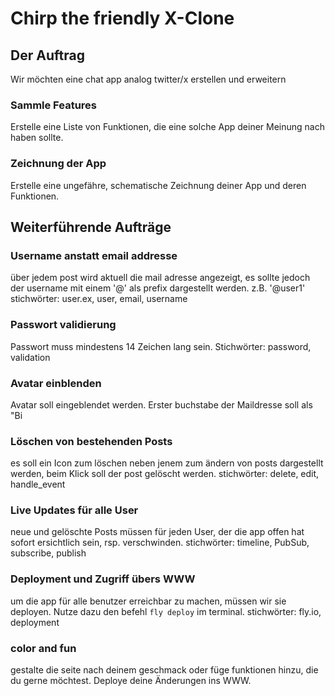 # Chirp the friendly X-Clone
## Der Auftrag
Wir möchten eine chat app analog twitter/x erstellen und erweitern

### Sammle Features
Erstelle eine Liste von Funktionen, die eine solche App deiner Meinung nach haben sollte.

### Zeichnung der App
Erstelle eine ungefähre, schematische Zeichnung deiner App und deren Funktionen.

## Weiterführende Aufträge

### Username anstatt email addresse
über jedem post wird aktuell die mail adresse angezeigt, es sollte jedoch der username mit einem '@' als prefix dargestellt werden. z.B. '@user1'
stichwörter: user.ex, user, email, username

### Passwort validierung
Passwort muss mindestens 14 Zeichen lang sein.
Stichwörter: password, validation

### Avatar einblenden
Avatar soll eingeblendet werden. Erster buchstabe der Maildresse soll als "Bi
### Löschen von bestehenden Posts
es soll ein Icon zum löschen neben jenem zum ändern von posts dargestellt werden, beim Klick soll der post gelöscht werden.
stichwörter: delete, edit, handle_event

### Live Updates für alle User
neue und gelöschte Posts müssen für jeden User, der die app offen hat sofort ersichtlich sein, rsp. verschwinden.
stichwörter: timeline, PubSub, subscribe, publish

### Deployment und Zugriff übers WWW
um die app für alle benutzer erreichbar zu machen, müssen wir sie deployen. Nutze dazu den befehl `fly deploy` im terminal.
stichwörter: fly.io, deployment

### color and fun
gestalte die seite nach deinem geschmack oder füge funktionen hinzu, die du gerne möchtest. Deploye deine Änderungen ins WWW.
